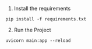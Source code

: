 1) Install the requirements
```
pip install -f requirements.txt
```

2) Run the Project
```
uvicorn main:app --reload
```
